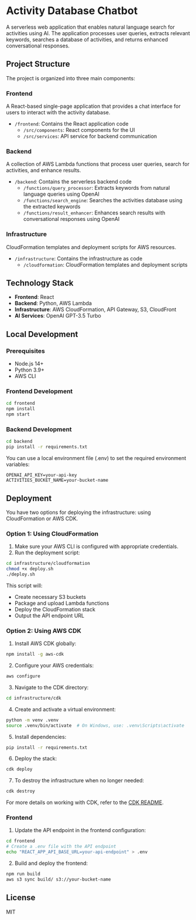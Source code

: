 # Activity Database Chatbot

A serverless web application that enables natural language search for activities using AI. The application processes user queries, extracts relevant keywords, searches a database of activities, and returns enhanced conversational responses.

## Project Structure

The project is organized into three main components:

### Frontend

A React-based single-page application that provides a chat interface for users to interact with the activity database.

- `/frontend`: Contains the React application code
  - `/src/components`: React components for the UI
  - `/src/services`: API service for backend communication

### Backend

A collection of AWS Lambda functions that process user queries, search for activities, and enhance results.

- `/backend`: Contains the serverless backend code
  - `/functions/query_processor`: Extracts keywords from natural language queries using OpenAI
  - `/functions/search_engine`: Searches the activities database using the extracted keywords
  - `/functions/result_enhancer`: Enhances search results with conversational responses using OpenAI

### Infrastructure

CloudFormation templates and deployment scripts for AWS resources.

- `/infrastructure`: Contains the infrastructure as code
  - `/cloudformation`: CloudFormation templates and deployment scripts

## Technology Stack

- **Frontend**: React
- **Backend**: Python, AWS Lambda
- **Infrastructure**: AWS CloudFormation, API Gateway, S3, CloudFront
- **AI Services**: OpenAI GPT-3.5 Turbo

## Local Development

### Prerequisites

- Node.js 14+
- Python 3.9+
- AWS CLI

### Frontend Development

```bash
cd frontend
npm install
npm start
```

### Backend Development

```bash
cd backend
pip install -r requirements.txt
```

You can use a local environment file (.env) to set the required environment variables:

```
OPENAI_API_KEY=your-api-key
ACTIVITIES_BUCKET_NAME=your-bucket-name
```

## Deployment

You have two options for deploying the infrastructure: using CloudFormation or AWS CDK.

### Option 1: Using CloudFormation

1. Make sure your AWS CLI is configured with appropriate credentials.
2. Run the deployment script:

```bash
cd infrastructure/cloudformation
chmod +x deploy.sh
./deploy.sh
```

This script will:
- Create necessary S3 buckets
- Package and upload Lambda functions
- Deploy the CloudFormation stack
- Output the API endpoint URL

### Option 2: Using AWS CDK

1. Install AWS CDK globally:
```bash
npm install -g aws-cdk
```

2. Configure your AWS credentials:
```bash
aws configure
```

3. Navigate to the CDK directory:
```bash
cd infrastructure/cdk
```

4. Create and activate a virtual environment:
```bash
python -m venv .venv
source .venv/bin/activate  # On Windows, use: .venv\Scripts\activate
```

5. Install dependencies:
```bash
pip install -r requirements.txt
```

6. Deploy the stack:
```bash
cdk deploy
```

7. To destroy the infrastructure when no longer needed:
```bash
cdk destroy
```

For more details on working with CDK, refer to the [CDK README](/infrastructure/cdk/README.md).

### Frontend

1. Update the API endpoint in the frontend configuration:

```bash
cd frontend
# Create a .env file with the API endpoint
echo "REACT_APP_API_BASE_URL=your-api-endpoint" > .env
```

2. Build and deploy the frontend:

```bash
npm run build
aws s3 sync build/ s3://your-bucket-name
```

## License

MIT